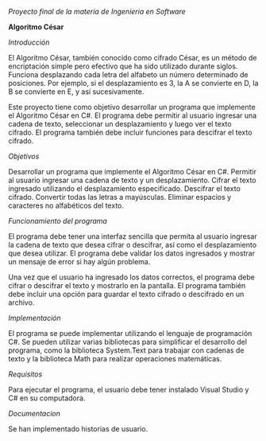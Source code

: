 *Proyecto final de la materia de Ingenieria en Software*

**Algoritmo César**

*Introducción*

El Algoritmo César, también conocido como cifrado César, es un método de encriptación simple pero efectivo que ha sido utilizado durante siglos. Funciona desplazando cada letra del alfabeto un número determinado de posiciones. Por ejemplo, si el desplazamiento es 3, la A se convierte en D, la B se convierte en E, y así sucesivamente.

Este proyecto tiene como objetivo desarrollar un programa que implemente el Algoritmo César en C#. El programa debe permitir al usuario ingresar una cadena de texto, seleccionar un desplazamiento y luego ver el texto cifrado. El programa también debe incluir funciones para descifrar el texto cifrado.

*Objetivos*

Desarrollar un programa que implemente el Algoritmo César en C#.
Permitir al usuario ingresar una cadena de texto y un desplazamiento.
Cifrar el texto ingresado utilizando el desplazamiento especificado.
Descifrar el texto cifrado.
Convertir todas las letras a mayúsculas.
Eliminar espacios y caracteres no alfabéticos del texto.

*Funcionamiento del programa*

El programa debe tener una interfaz sencilla que permita al usuario ingresar la cadena de texto que desea cifrar o descifrar, así como el desplazamiento que desea utilizar. El programa debe validar los datos ingresados y mostrar un mensaje de error si hay algún problema.

Una vez que el usuario ha ingresado los datos correctos, el programa debe cifrar o descifrar el texto y mostrarlo en la pantalla. El programa también debe incluir una opción para guardar el texto cifrado o descifrado en un archivo.

*Implementación*

El programa se puede implementar utilizando el lenguaje de programación C#. Se pueden utilizar varias bibliotecas para simplificar el desarrollo del programa, como la biblioteca System.Text para trabajar con cadenas de texto y la biblioteca Math para realizar operaciones matemáticas.

*Requisitos*

Para ejecutar el programa, el usuario debe tener instalado Visual Studio y C# en su computadora.

*Documentacion*

Se han implementado historias de usuario. 